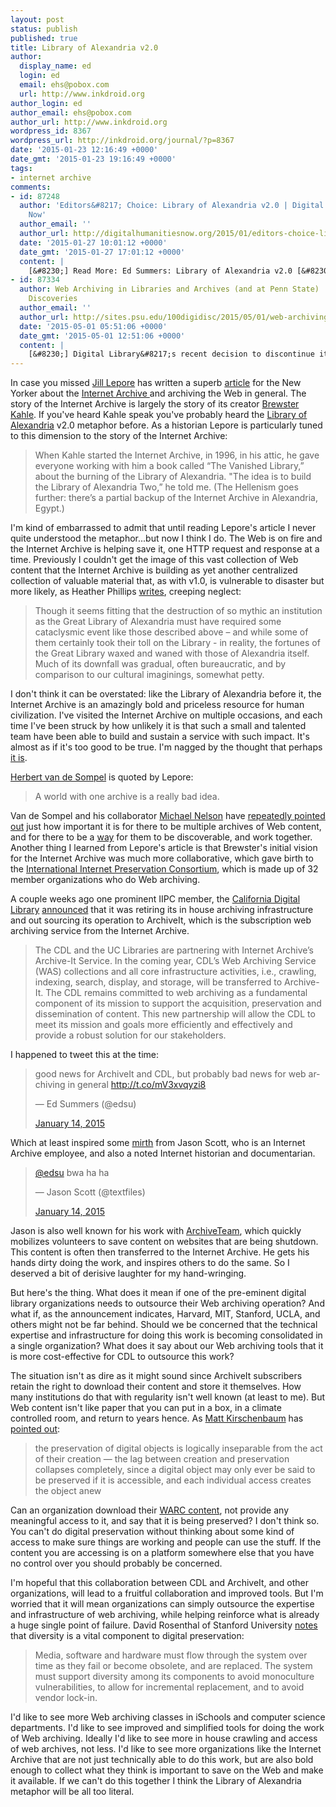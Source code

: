 ```yaml
---
layout: post
status: publish
published: true
title: Library of Alexandria v2.0
author:
  display_name: ed
  login: ed
  email: ehs@pobox.com
  url: http://www.inkdroid.org
author_login: ed
author_email: ehs@pobox.com
author_url: http://www.inkdroid.org
wordpress_id: 8367
wordpress_url: http://inkdroid.org/journal/?p=8367
date: '2015-01-23 12:16:49 +0000'
date_gmt: '2015-01-23 19:16:49 +0000'
tags:
- internet archive
comments:
- id: 87248
  author: 'Editors&#8217; Choice: Library of Alexandria v2.0 | Digital Humanities
    Now'
  author_email: ''
  author_url: http://digitalhumanitiesnow.org/2015/01/editors-choice-library-of-alexandria-v2-0/
  date: '2015-01-27 10:01:12 +0000'
  date_gmt: '2015-01-27 17:01:12 +0000'
  content: |
    [&#8230;] Read More: Ed Summers: Library of Alexandria v2.0 [&#8230;]
- id: 87334
  author: Web Archiving in Libraries and Archives (and at Penn State) | 100 Digital
    Discoveries
  author_email: ''
  author_url: http://sites.psu.edu/100digidisc/2015/05/01/web-archiving-in-libraries-and-archives-and-at-penn-state/
  date: '2015-05-01 05:51:06 +0000'
  date_gmt: '2015-05-01 12:51:06 +0000'
  content: |
    [&#8230;] Digital Library&#8217;s recent decision to discontinue its Web Archiving Services (WAS), some have questioned the wisdom of consolidating all that expertise and infrastructure under one organization. The Library of Alexandria analogy is perhaps imprecise, but not by much [&#8230;]
---
```

<p>In case you missed <a href="https://en.wikipedia.org/wiki/Jill_Lepore">Jill Lepore</a> has written a superb <a href="http://www.newyorker.com/magazine/2015/01/26/cobweb">article</a> for the New Yorker about the <a href="https://en.wikipedia.org/wiki/Internet_Archive">Internet Archive </a>and archiving the Web in general. The story of the Internet Archive is largely the story of its creator <a href="https://en.wikipedia.org/wiki/Brewster_Kahle">Brewster Kahle</a>. If you've heard Kahle speak you've probably heard the <a href="https://en.wikipedia.org/wiki/Destruction_of_the_Library_of_Alexandria">Library of Alexandria</a> v2.0 metaphor before. As a historian Lepore is particularly tuned to this dimension to the story of the Internet Archive:</p>
<blockquote>
<p>When Kahle started the Internet Archive, in 1996, in his attic, he gave everyone working with him a book called “The Vanished Library,” about the burning of the Library of Alexandria. "The idea is to build the Library of Alexandria Two,” he told me. (The Hellenism goes further: there’s a partial backup of the Internet Archive in Alexandria, Egypt.)</p>
</blockquote>
<p>I'm kind of embarrassed to admit that until reading Lepore's article I never quite understood the metaphor...but now I think I do. The Web is on fire and the Internet Archive is helping save it, one HTTP request and response at a time. Previously I couldn't get the image of this vast collection of Web content that the Internet Archive is building as yet another centralized collection of valuable material that, as with v1.0, is vulnerable to disaster but more likely, as Heather Phillips <a href="http://www.cdlib.org/cdlinfo/2015/01/14/announcing-a-new-partnership-california-digital-library-uc-libraries-and-internet-archives-archive-it-service/">writes</a>, creeping neglect:</p>
<blockquote>
<p>Though it seems fitting that the destruction of so mythic an institution as the Great Library of Alexandria must have required some cataclysmic event like those described above – and while some of them certainly took their toll on the Library - in reality, the fortunes of the Great Library waxed and waned with those of Alexandria itself. Much of its downfall was gradual, often bureaucratic, and by comparison to our cultural imaginings, somewhat petty.</p>
</blockquote>
<p>I don't think it can be overstated: like the Library of Alexandria before it, the Internet Archive is an amazingly bold and priceless resource for human civilization. I've visited the Internet Archive on multiple occasions, and each time I've been struck by how unlikely it is that such a small and talented team have been able to build and sustain a service with such impact. It's almost as if it's too good to be true. I'm nagged by the thought that perhaps <a href="https://en.wikipedia.org/wiki/Single_point_of_failure">it is</a>.</p>
<p><a href="https://en.wikipedia.org/wiki/Herbert_Van_de_Sompel">Herbert van de Sompel</a> is quoted by Lepore:</p>
<blockquote>
<p>A world with one archive is a really bad idea.</p>
</blockquote>
<p>Van de Sompel and his collaborator <a href="https://twitter.com/phonedude_mln">Michael Nelson</a> have <a href="http://ws-dl.blogspot.com/2013/11/2013-11-21-conservative-party-speeches.html">repeatedly pointed out</a> just how important it is for there to be multiple archives of Web content, and for there to be a <a href="http://www.mementoweb.org/">way</a> for them to be discoverable, and work together. Another thing I learned from Lepore's article is that Brewster's initial vision for the Internet Archive was much more collaborative, which gave birth to the <a href="http://netpreserve.org/">International Internet Preservation Consortium</a>, which is made up of 32 member organizations who do Web archiving.</p>
<p>A couple weeks ago one prominent IIPC member, the <a href="http://www.cdlib.org/">California Digital Library</a> <a href="http://www.cdlib.org/cdlinfo/2015/01/14/announcing-a-new-partnership-california-digital-library-uc-libraries-and-internet-archives-archive-it-service/">announced</a> that it was retiring its in house archiving infrastructure and out sourcing its operation to ArchiveIt, which is the subscription web archiving service from the Internet Archive.</p>
<blockquote>
<p>The CDL and the UC Libraries are partnering with Internet Archive’s Archive-It Service. In the coming year, CDL’s Web Archiving Service (WAS) collections and all core infrastructure activities, i.e., crawling, indexing, search, display, and storage, will be transferred to Archive-It. The CDL remains committed to web archiving as a fundamental component of its mission to support the acquisition, preservation and dissemination of content. This new partnership will allow the CDL to meet its mission and goals more efficiently and effectively and provide a robust solution for our stakeholders.</p>
</blockquote>
<p>I happened to tweet this at the time:</p>
<blockquote class="twitter-tweet" lang="en">
<p>
    good news for ArchiveIt and CDL, but probably bad news for web archiving in general <a href="http://t.co/mV3xvqyzi8">http://t.co/mV3xvqyzi8</a>
  </p>
<p>— Ed Summers (@edsu) </p>
<p>  <a href="https://twitter.com/edsu/status/555486409952608256">January 14, 2015</a>
</p></blockquote>
<p>Which at least inspired some <a href="https://twitter.com/textfiles/status/555491909243011072">mirth</a> from Jason Scott, who is an Internet Archive employee, and also a noted Internet historian and documentarian.</p>
<blockquote class="twitter-tweet" data-conversation="none" lang="en">
<p>
    <a href="https://twitter.com/edsu">@edsu</a> bwa ha ha
  </p>
<p>— Jason Scott (@textfiles) </p>
<p>  <a href="https://twitter.com/textfiles/status/555491909243011072">January 14, 2015</a>
</p></blockquote>
<p><script async src="//platform.twitter.com/widgets.js" charset="utf-8"></script> Jason is also well known for his work with <a href="http://archiveteam.org/index.php?title=Main_Page">ArchiveTeam</a>, which quickly mobilizes volunteers to save content on websites that are being shutdown. This content is often then transferred to the Internet Archive. He gets his hands dirty doing the work, and inspires others to do the same. So I deserved a bit of derisive laughter for my hand-wringing.</p>
<p>But here's the thing. What does it mean if one of the pre-eminent digital library organizations needs to outsource their Web archiving operation? And what if, as the announcement indicates, Harvard, MIT, Stanford, UCLA, and others might not be far behind. Should we be concerned that the technical expertise and infrastructure for doing this work is becoming consolidated in a single organization? What does it say about our Web archiving tools that it is more cost-effective for CDL to outsource this work?</p>
<p>The situation isn't as dire as it might sound since ArchiveIt subscribers retain the right to download their content and store it themselves. How many institutions do that with regularity isn't well known (at least to me). But Web content isn't like paper that you can put in a box, in a climate controlled room, and return to years hence. As <a href="https://twitter.com/mkirschenbaum">Matt Kirschenbaum</a> has <a href="http://www.digitalhumanities.org/dhq/vol/7/1/000151/000151.html">pointed out</a>:</p>
<blockquote>
<p>the preservation of digital objects is logically inseparable from the act of their creation — the lag between creation and preservation collapses completely, since a digital object may only ever be said to be preserved if it is accessible, and each individual access creates the object anew</p>
</blockquote>
<p>Can an organization download their <a href="https://en.wikipedia.org/wiki/Web_ARChive">WARC content</a>, not provide any meaningful access to it, and say that it is being preserved? I don't think so. You can't do digital preservation without thinking about some kind of access to make sure things are working and people can use the stuff. If the content you are accessing is on a platform somewhere else that you have no control over you should probably be concerned.</p>
<p>I'm hopeful that this collaboration between CDL and ArchiveIt, and other organizations, will lead to a fruitful collaboration and improved tools. But I'm worried that it will mean organizations can simply outsource the expertise and infrastructure of web archiving, while helping reinforce what is already a huge single point of failure. David Rosenthal of Stanford University <a href="http://www.dlib.org/dlib/november05/rosenthal/11rosenthal.html">notes</a> that diversity is a vital component to digital preservation:</p>
<blockquote>
<p>Media, software and hardware must flow through the system over time as they fail or become obsolete, and are replaced. The system must support diversity among its components to avoid monoculture vulnerabilities, to allow for incremental replacement, and to avoid vendor lock-in.</p>
</blockquote>
<p>I'd like to see more Web archiving classes in iSchools and computer science departments. I'd like to see improved and simplified tools for doing the work of Web archiving. Ideally I'd like to see more in house crawling and access of web archives, not less. I'd like to see more organizations like the Internet Archive that are not just technically able to do this work, but are also bold enough to collect what they think is important to save on the Web and make it available. If we can't do this together I think the Library of Alexandria metaphor will be all too literal.</p>
<p><script async src="//platform.twitter.com/widgets.js" charset="utf-8"></script></p>
